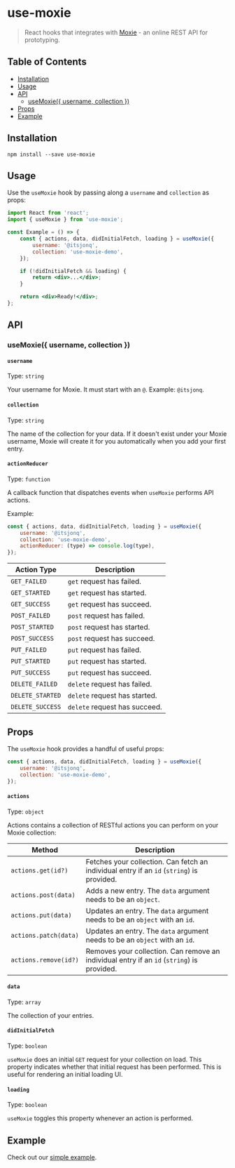 # use-moxie

> React hooks that integrates with [Moxie](https://usemoxie.xyz/) - an online REST API for prototyping.

## Table of Contents

<!-- START doctoc generated TOC please keep comment here to allow auto update -->
<!-- DON'T EDIT THIS SECTION, INSTEAD RE-RUN doctoc TO UPDATE -->

-   [Installation](#installation)
-   [Usage](#usage)
-   [API](#api)
    -   [useMoxie({ username, collection })](#usemoxie-username-collection-)
-   [Props](#props)
-   [Example](#example)

<!-- END doctoc generated TOC please keep comment here to allow auto update -->

## Installation

```
npm install --save use-moxie
```

## Usage

Use the `useMoxie` hook by passing along a `username` and `collection` as props:

```jsx
import React from 'react';
import { useMoxie } from 'use-moxie';

const Example = () => {
	const { actions, data, didInitialFetch, loading } = useMoxie({
		username: '@itsjonq',
		collection: 'use-moxie-demo',
	});

	if (!didInitialFetch && loading) {
		return <div>...</div>;
	}

	return <div>Ready!</div>;
};
```

## API

### useMoxie({ username, collection })

#### `username`

Type: `string`

Your username for Moxie. It must start with an `@`. Example: `@itsjonq`.

#### `collection`

Type: `string`

The name of the collection for your data. If it doesn't exist under your Moxie username, Moxie will create it for you automatically when you add your first entry.

#### `actionReducer`

Type: `function`

A callback function that dispatches events when `useMoxie` performs API actions.

Example:

```jsx
const { actions, data, didInitialFetch, loading } = useMoxie({
	username: '@itsjonq',
	collection: 'use-moxie-demo',
	actionReducer: (type) => console.log(type),
});
```

| Action Type      | Description                   |
| ---------------- | ----------------------------- |
| `GET_FAILED`     | `get` request has failed.     |
| `GET_STARTED`    | `get` request has started.    |
| `GET_SUCCESS`    | `get` request has succeed.    |
| `POST_FAILED`    | `post` request has failed.    |
| `POST_STARTED`   | `post` request has started.   |
| `POST_SUCCESS`   | `post` request has succeed.   |
| `PUT_FAILED`     | `put` request has failed.     |
| `PUT_STARTED`    | `put` request has started.    |
| `PUT_SUCCESS`    | `put` request has succeed.    |
| `DELETE_FAILED`  | `delete` request has failed.  |
| `DELETE_STARTED` | `delete` request has started. |
| `DELETE_SUCCESS` | `delete` request has succeed. |

## Props

The `useMoxie` hook provides a handful of useful props:

```jsx
const { actions, data, didInitialFetch, loading } = useMoxie({
	username: '@itsjonq',
	collection: 'use-moxie-demo',
});
```

#### `actions`

Type: `object`

Actions contains a collection of RESTful actions you can perform on your Moxie collection:

| Method                | Description                                                                                |
| --------------------- | ------------------------------------------------------------------------------------------ |
| `actions.get(id?)`    | Fetches your collection. Can fetch an individual entry if an `id` (`string`) is provided.  |
| `actions.post(data)`  | Adds a new entry. The `data` argument needs to be an `object`.                             |
| `actions.put(data)`   | Updates an entry. The `data` argument needs to be an `object` with an `id`.                |
| `actions.patch(data)` | Updates an entry. The `data` argument needs to be an `object` with an `id`.                |
| `actions.remove(id?)` | Removes your collection. Can remove an individual entry if an `id` (`string`) is provided. |

#### `data`

Type: `array`

The collection of your entries.

#### `didInitialFetch`

Type: `boolean`

`useMoxie` does an initial `GET` request for your collection on load. This property indicates whether that initial request has been performed. This is useful for rendering an initial loading UI.

#### `loading`

Type: `boolean`

`useMoxie` toggles this property whenever an action is performed.

## Example

Check out our [simple example](https://github.com/ItsJonQ/use-moxie/blob/master/src/__stories__/useMoxie.stories.js).
